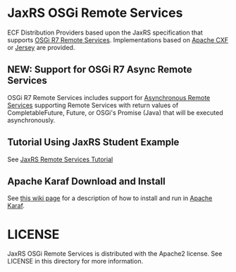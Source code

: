 JaxRS OSGi Remote Services
===========================

ECF Distribution Providers based upon the JaxRS specification that supports [OSGi R7 Remote Services](https://osgi.org/specification/osgi.cmpn/7.0.0/service.remoteservices.html).   Implementations based on [Apache CXF](http://cxf.apache.org/) or [Jersey](https://jersey.github.io/) are provided.

## NEW: Support for OSGi R7 Async Remote Services
OSGi R7 Remote Services includes support for [Asynchronous Remote Services](https://osgi.org/specification/osgi.cmpn/7.0.0/service.remoteservices.html#d0e1407) supporting Remote Services with return values of CompletableFuture, Future, or OSGi's Promise (Java) that will be executed asynchronously.

## Tutorial Using JaxRS Student Example

See [JaxRS Remote Services Tutorial](https://wiki.eclipse.org/Tutorial:_JaxRS_Remote_Services_on_Karaf)

## Apache Karaf Download and Install

See [this wiki page](https://wiki.eclipse.org/Tutorial:_JaxRS_Remote_Services_on_Karaf) for a description of how to install and run in [Apache Karaf](https://karaf.apache.org/).

LICENSE
=======

JaxRS OSGi Remote Services is distributed with the Apache2 license. See LICENSE in this directory for more
information.

